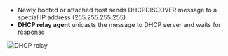 - Newly booted or attached host sends DHCPDISCOVER message to a special IP address (255.255.255.255)
- **DHCP relay agent** unicasts the message to DHCP server and waits for response

![DHCP relay](../../img/dhcp-relay.png)